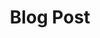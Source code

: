 ---
title:			"Blog Post"
slug:			blog-post
src:			/template-overviews/blog-post
categories:		template blogs unstyled
description:	"A simple, unstyled, blog post starter template for creating Bootstrap 4 blog posts."
bump:			"A blog post starter template."
img-src:		/img/templates/blog-post.jpg
img-desc:		"Free Bootstrap Blog Post Template"
layout:			template-overview

meta-title: "Blog Post - Free Bootstrap 4 Blog Starter Template"
meta-description: "A free to use Bootstrap 4 blog post template. All Start Bootstrap templates are free to use and open source."

features:
  - Easy to customize sidebar widgets
  - Comments section
  - Image heading with full blog post text

long-description: "Blog Post is a simple Bootstrap starter template for creating blog posts within a Bootstrap built blog website."

alt-version:		"no"
user-version:		"no"

v4-version:			"yes"
alt-v4:				"https://github.com/BlackrockDigital/startbootstrap-blog-post/archive/v4-dev.zip"

redirect_from:
  - /blog-post/
  - /blog-post.php/
  - /templates/blog-post.html/
  - /templates/blog-post/
  - /downloads/blog-post.zip/
---